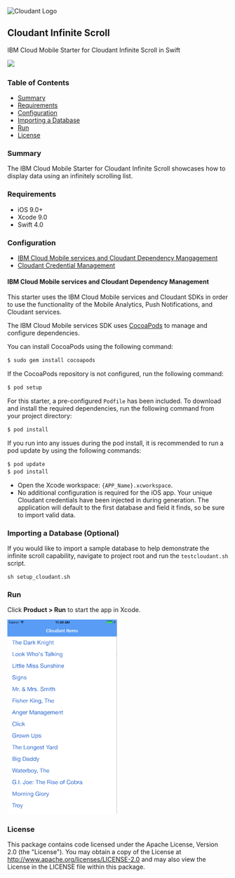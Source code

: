 <img src="https://bluemixassets.eu-gb.mybluemix.net/api/Products/image/logos/cloudant.svg?key=[starter-cloudant]&event=readme-image-view" alt="Cloudant Logo" width="200px"/>

## Cloudant Infinite Scroll
IBM Cloud Mobile Starter for Cloudant Infinite Scroll in Swift

[![](https://img.shields.io/badge/bluemix-powered-blue.svg)](https://bluemix.net)

### Table of Contents
* [Summary](#summary)
* [Requirements](#requirements)
* [Configuration](#configuration)
* [Importing a Database](#importing-a-database-optional)
* [Run](#run)
* [License](#license)

### Summary

The IBM Cloud Mobile Starter for Cloudant Infinite Scroll showcases how to display data using an infinitely scrolling list.

### Requirements

* iOS 9.0+
* Xcode 9.0
* Swift 4.0

### Configuration
* [IBM Cloud Mobile services and Cloudant Dependency Mangagement](#bluemix-mobile-services-and-Cloudant-dependency-management)
* [Cloudant Credential Management](#Cloudant-credential-management)

#### IBM Cloud Mobile services and Cloudant Dependency Management
This starter uses the IBM Cloud Mobile services and Cloudant SDKs in order to use the functionality of the Mobile Analytics, Push Notifications, and Cloudant services.

The IBM Cloud Mobile services SDK uses [CocoaPods](https://cocoapods.org/) to manage and configure dependencies.

You can install CocoaPods using the following command:

```bash
$ sudo gem install cocoapods
```

If the CocoaPods repository is not configured, run the following command:

```bash
$ pod setup
```

For this starter, a pre-configured `Podfile` has been included. To download and install the required dependencies, run the following command from your project directory:

```bash
$ pod install
```

If you run into any issues during the pod install, it is recommended to run a pod update by using the following commands:

```bash
$ pod update
$ pod install
```


* Open the Xcode workspace: `{APP_Name}.xcworkspace`.
* No additional configuration is required for the iOS app. Your unique Cloudant credentials have been injected in during generation. The application will default to the first database and field it finds, so be sure to import valid data.

### Importing a Database (Optional)

If you would like to import a sample database to help demonstrate the infinite scroll capability, navigate to project root and run the `testcloudant.sh` script.

```
sh setup_cloudant.sh
```

### Run

Click **Product > Run** to start the app in Xcode.

<img src="README_Images/cloudant.png" alt="Cloudant App Screenshot" width="250px"/>

### License
This package contains code licensed under the Apache License, Version 2.0 (the "License"). You may obtain a copy of the License at http://www.apache.org/licenses/LICENSE-2.0 and may also view the License in the LICENSE file within this package.
